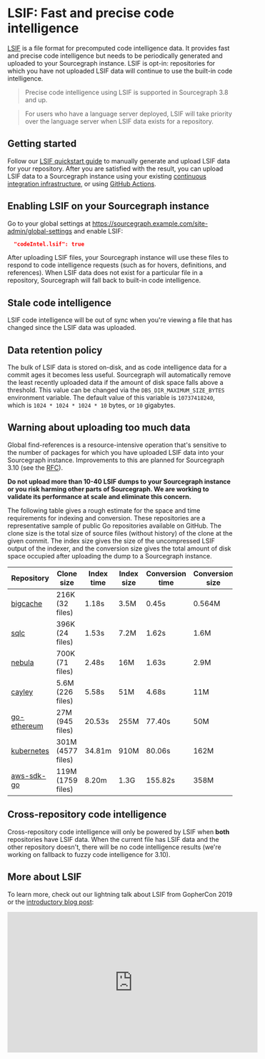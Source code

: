 # LSIF: Fast and precise code intelligence

[LSIF](https://github.com/Microsoft/language-server-protocol/blob/master/indexFormat/specification.md) is a file format for precomputed code intelligence data. It provides fast and precise code intelligence but needs to be periodically generated and uploaded to your Sourcegraph instance. LSIF is opt-in: repositories for which you have not uploaded LSIF data will continue to use the built-in code intelligence.

> Precise code intelligence using LSIF is supported in Sourcegraph 3.8 and up.

> For users who have a language server deployed, LSIF will take priority over the language server when LSIF data exists for a repository.

## Getting started

Follow our [LSIF quickstart guide](lsif_quickstart.md) to manually generate and upload LSIF data for your repository. After you are satisfied with the result, you can upload LSIF data to a Sourcegraph instance using your existing [continuous integration infrastructure](lsif_in_ci.md), or using [GitHub Actions](lsif_on_github.md).

## Enabling LSIF on your Sourcegraph instance

Go to your global settings at https://sourcegraph.example.com/site-admin/global-settings and enable LSIF:

```json
  "codeIntel.lsif": true
```

After uploading LSIF files, your Sourcegraph instance will use these files to respond to code intelligence requests (such as for hovers, definitions, and references). When LSIF data does not exist for a particular file in a repository, Sourcegraph will fall back to built-in code intelligence.

## Stale code intelligence

LSIF code intelligence will be out of sync when you're viewing a file that has changed since the LSIF data was uploaded.

## Data retention policy

The bulk of LSIF data is stored on-disk, and as code intelligence data for a commit ages it becomes less useful. Sourcegraph will automatically remove the least recently uploaded data if the amount of disk space falls above a threshold. This value can be changed via the `DBS_DIR_MAXIMUM_SIZE_BYTES` environment variable. The default value of this variable is `10737418240`, which is `1024 * 1024 * 1024 * 10` bytes, or `10` gigabytes.

## Warning about uploading too much data

Global find-references is a resource-intensive operation that's sensitive to the number of packages for which you have uploaded LSIF data into your Sourcegraph instance. Improvements to this are planned for Sourcegraph 3.10 (see the [RFC](https://docs.google.com/document/d/1VZB0Y4tWKeOUN1JvdDgo4LHwQn875MPOI9xztzqoSRc/edit#)).

**Do not upload more than 10-40 LSIF dumps to your Sourcegraph instance or you risk harming other parts of Sourcegraph. We are working to validate its performance at scale and eliminate this concern.**

The following table gives a rough estimate for the space and time requirements for indexing and conversion. These repositories are a representative sample of public Go repositories available on GitHub. The clone size is the total size of source files (without history) of the clone at the given commit. The index size gives the size of the uncompressed LSIF output of the indexer, and the conversion size gives the total amount of disk space occupied after uploading the dump to a Sourcegraph instance.

| Repository | Clone size | Index time | Index size | Conversion time | Conversion size |
| ---------------------------------------------------------------------------------------------------- | ----------------- | ------ | ---- | ------- | ------ |
| [bigcache](https://github.com/allegro/bigcache/tree/b7689f7c33374d4c67c011eaa0a5b345ddb1a99c)        | 216K   (32 files) |  1.18s | 3.5M |   0.45s | 0.564M |
| [sqlc](https://github.com/kyleconroy/sqlc/tree/16cc4e9c378341b5496af784b25422d1ed4c7fd9)             | 396K   (24 files) |  1.53s | 7.2M |   1.62s | 1.6M   |
| [nebula](https://github.com/slackhq/nebula/tree/a680ac29f5b7ce13d4007d090776e983cd3c1e76)            | 700K   (71 files) |  2.48s | 16M  |   1.63s | 2.9M   |
| [cayley](https://github.com/cayleygraph/cayley/tree/4d89b8a1806203c5c09e16bfc405bc3d64d74236)        | 5.6M  (226 files) |  5.58s | 51M  |   4.68s | 11M    |
| [go-ethereum](https://github.com/ethereum/go-ethereum/tree/275cd4988dbef4b81e856a6c6ae8cb12242e3976) | 27M   (945 files) | 20.53s | 255M |  77.40s | 50M    |
| [kubernetes](https://github.com/kubernetes/kubernetes/tree/e680ad7156f263a6d8129cc0117fda58602e50ad) | 301M (4577 files) | 34.81m | 910M |  80.06s | 162M   |
| [aws-sdk-go](https://github.com/aws/aws-sdk-go/tree/18a2d30ffcef68a1d1bed6a4a9cd6b34bfac049a)        | 119M (1759 files) |  8.20m | 1.3G | 155.82s | 358M   |


## Cross-repository code intelligence

Cross-repository code intelligence will only be powered by LSIF when **both** repositories have LSIF data. When the current file has LSIF data and the other repository doesn't, there will be no code intelligence results (we're working on fallback to fuzzy code intelligence for 3.10).

## More about LSIF

To learn more, check out our lightning talk about LSIF from GopherCon 2019 or the [introductory blog post](https://about.sourcegraph.com/blog/code-intelligence-with-lsif):

<iframe width="560" height="315" src="https://www.youtube.com/embed/fMIRKRj_A88" frameborder="0" allow="accelerometer; autoplay; encrypted-media; gyroscope; picture-in-picture" allowfullscreen></iframe>
